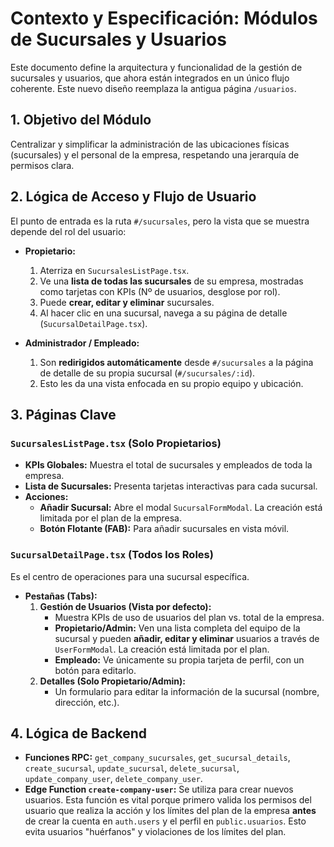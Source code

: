 # Contexto y Especificación: Módulos de Sucursales y Usuarios

Este documento define la arquitectura y funcionalidad de la gestión de sucursales y usuarios, que ahora están integrados en un único flujo coherente. Este nuevo diseño reemplaza la antigua página `/usuarios`.

## 1. Objetivo del Módulo

Centralizar y simplificar la administración de las ubicaciones físicas (sucursales) y el personal de la empresa, respetando una jerarquía de permisos clara.

## 2. Lógica de Acceso y Flujo de Usuario

El punto de entrada es la ruta `#/sucursales`, pero la vista que se muestra depende del rol del usuario:

-   **Propietario:**
    1.  Aterriza en `SucursalesListPage.tsx`.
    2.  Ve una **lista de todas las sucursales** de su empresa, mostradas como tarjetas con KPIs (Nº de usuarios, desglose por rol).
    3.  Puede **crear, editar y eliminar** sucursales.
    4.  Al hacer clic en una sucursal, navega a su página de detalle (`SucursalDetailPage.tsx`).

-   **Administrador / Empleado:**
    1.  Son **redirigidos automáticamente** desde `#/sucursales` a la página de detalle de su propia sucursal (`#/sucursales/:id`).
    2.  Esto les da una vista enfocada en su propio equipo y ubicación.

## 3. Páginas Clave

### `SucursalesListPage.tsx` (Solo Propietarios)

-   **KPIs Globales:** Muestra el total de sucursales y empleados de toda la empresa.
-   **Lista de Sucursales:** Presenta tarjetas interactivas para cada sucursal.
-   **Acciones:**
    -   **Añadir Sucursal:** Abre el modal `SucursalFormModal`. La creación está limitada por el plan de la empresa.
    -   **Botón Flotante (FAB):** Para añadir sucursales en vista móvil.

### `SucursalDetailPage.tsx` (Todos los Roles)

Es el centro de operaciones para una sucursal específica.

-   **Pestañas (Tabs):**
    1.  **Gestión de Usuarios (Vista por defecto):**
        -   Muestra KPIs de uso de usuarios del plan vs. total de la empresa.
        -   **Propietario/Admin:** Ven una lista completa del equipo de la sucursal y pueden **añadir, editar y eliminar** usuarios a través de `UserFormModal`. La creación está limitada por el plan.
        -   **Empleado:** Ve únicamente su propia tarjeta de perfil, con un botón para editarlo.
    2.  **Detalles (Solo Propietario/Admin):**
        -   Un formulario para editar la información de la sucursal (nombre, dirección, etc.).

## 4. Lógica de Backend

-   **Funciones RPC:** `get_company_sucursales`, `get_sucursal_details`, `create_sucursal`, `update_sucursal`, `delete_sucursal`, `update_company_user`, `delete_company_user`.
-   **Edge Function `create-company-user`:** Se utiliza para crear nuevos usuarios. Esta función es vital porque primero valida los permisos del usuario que realiza la acción y los límites del plan de la empresa **antes** de crear la cuenta en `auth.users` y el perfil en `public.usuarios`. Esto evita usuarios "huérfanos" y violaciones de los límites del plan.
